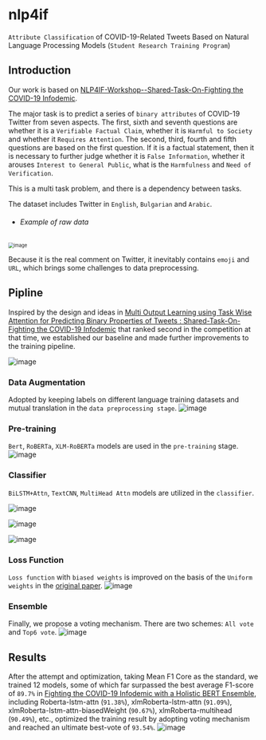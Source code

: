 # nlp4if

`Attribute Classification` of COVID-19-Related Tweets Based on Natural Language Processing Models (`Student Research Training Program`)

## Introduction

Our work is based on [NLP4IF-Workshop--Shared-Task-On-Fighting the COVID-19 Infodemic](https://github.com/Veneziahhh/nlp4if/blob/main/nlp4if.md).

The major task is to predict a series of `binary attributes` of COVID-19 Twitter from seven aspects. The first, sixth and seventh questions are whether it is a `Verifiable Factual Claim`, whether it is `Harmful to Society` and whether it `Requires Attention`. The second, third, fourth and fifth questions are based on the first question. If it is a factual statement, then it is necessary to further judge whether it is `False Information`, whether it arouses `Interest to General Public`, what is the `Harmfulness` and `Need of Verification`. 

This is a multi task problem, and there is a dependency between tasks.

The dataset includes Twitter in `English`, `Bulgarian` and `Arabic`. 

- ###### Example of raw data

 <img src="https://user-images.githubusercontent.com/58615742/202167251-c7fe2c14-ad2c-4ab5-86ab-94a0aa8a2233.png" alt="image" style="zoom: 67%;" />

Because it is the real comment on Twitter, it inevitably contains `emoji` and `URL`, which brings some challenges to data preprocessing.

## Pipline

Inspired by the design and ideas in [Multi Output Learning using Task Wise Attention for Predicting Binary Properties of Tweets : Shared-Task-On-Fighting the COVID-19 Infodemic](https://aclanthology.org/2021.nlp4if-1.16.pdf) that ranked second in the competition at that time, we established our baseline and made further improvements to the training pipeline.

![image](https://user-images.githubusercontent.com/58615742/202171337-07520278-0f0b-40b9-83f7-f9eeba019891.png)

### Data Augmentation

Adopted by keeping labels on different language training datasets and mutual translation in the `data preprocessing stage`. 
<img src="https://user-images.githubusercontent.com/58615742/202177576-5255e6b5-2b37-456c-bfb2-00a80acd9a94.png" alt="image"  />

### Pre-training

`Bert`, `RoBERTa`, `XLM-RoBERTa` models are used in the `pre-training` stage.
![image](https://user-images.githubusercontent.com/58615742/202177768-3c13270f-bd42-4b20-b9d1-d49587e253fe.png)

### Classifier

`BiLSTM+Attn`, `TextCNN`, `MultiHead Attn` models are utilized in the `classifier`.

![image](https://user-images.githubusercontent.com/58615742/202178039-d5565820-be38-4216-b63a-9e2011ae5cec.png)

![image](https://user-images.githubusercontent.com/58615742/202178291-837c3a99-8626-4e54-8450-05fd53cd232a.png)

![image](https://user-images.githubusercontent.com/58615742/202179137-52c5c6ab-1afc-409b-bd24-5b44606fa601.png)

### Loss Function

`Loss function` with `biased weights` is improved on the basis of the `Uniform weights` in the [original paper](https://aclanthology.org/2021.nlp4if-1.16.pdf).
![image](https://user-images.githubusercontent.com/58615742/202179580-e72ece6b-499c-4c16-bac8-26cfcbd49589.png)

### Ensemble

Finally, we propose a voting mechanism. There are two schemes: `All vote` and `Top6 vote`.
![image](https://user-images.githubusercontent.com/58615742/202179899-25073f30-bb4f-4060-b02b-c6c0791c0b50.png)

## Results

After the attempt and optimization, taking Mean F1 Core as the standard, we trained 12 models, some of which far surpassed the best average F1-score of `89.7%` in [Fighting the COVID-19 Infodemic with a Holistic BERT Ensemble](https://aclanthology.org/2021.nlp4if-1.18.pdf), including Roberta-lstm-attn (`91.38%`), xlmRoberta-lstm-attn (`91.09%`), xlmRoberta-lstm-attn-biasedWeight (`90.67%`), xlmRoberta-multihead (`90.49%`), etc., optimized the training result by adopting voting mechanism and reached an ultimate best-vote of `93.54%`.
![image](https://user-images.githubusercontent.com/58615742/202180798-5829dcea-23a5-4463-b757-15d41bcdd606.png)

